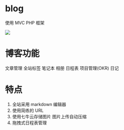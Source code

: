 # blog

使用 MVC PHP 框架

![](http://ouz7z86vp.bkt.clouddn.com/1563344860173.jpg)

# 博客功能

文章管理  全站标签  笔记本   相册   日程表   项目管理(OKR)   日记

# 特点

1. 全站采用 markdown 编辑器   
2. 使用简练的 URL 
3. 使用七牛云存储图片 图片上传自动压缩
4. 拖拽式日程表管理
